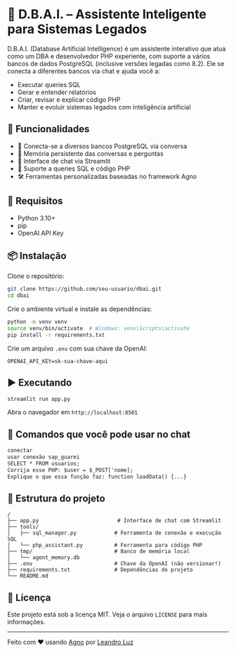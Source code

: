 # 🧠 D.B.A.I. – Assistente Inteligente para Sistemas Legados

D.B.A.I. (Database Artificial Intelligence) é um assistente interativo que atua como um DBA e desenvolvedor PHP experiente, com suporte a vários bancos de dados PostgreSQL (inclusive versões legadas como 8.2). Ele se conecta a diferentes bancos via chat e ajuda você a:

* Executar queries SQL
* Gerar e entender relatórios
* Criar, revisar e explicar código PHP
* Manter e evoluir sistemas legados com inteligência artificial

## 🚀 Funcionalidades

* 🔄 Conecta-se a diversos bancos PostgreSQL via conversa
* 🧠 Memória persistente das conversas e perguntas
* 💬 Interface de chat via Streamlit
* 🧾 Suporte a queries SQL e código PHP
* 🛠 Ferramentas personalizadas baseadas no framework Agno

## 🧰 Requisitos

* Python 3.10+
* pip
* OpenAI API Key

## 📦 Instalação

Clone o repositório:

```bash
git clone https://github.com/seu-usuario/dbai.git
cd dbai
```

Crie o ambiente virtual e instale as dependências:

```bash
python -m venv venv
source venv/bin/activate  # Windows: venv\Scripts\activate
pip install -r requirements.txt
```

Crie um arquivo `.env` com sua chave da OpenAI:

```
OPENAI_API_KEY=sk-sua-chave-aqui
```

## ▶️ Executando

```bash
streamlit run app.py
```

Abra o navegador em `http://localhost:8501`

## 💬 Comandos que você pode usar no chat

```txt
conectar
usar conexão sap_guarei
SELECT * FROM usuarios;
Corrija esse PHP: $user = $_POST['nome];
Explique o que essa função faz: function loadData() {...}
```

## 📁 Estrutura do projeto

```
/
├── app.py                         # Interface de chat com Streamlit
├── tools/
│   ├── sql_manager.py            # Ferramenta de conexão e execução SQL
│   └── php_assistant.py          # Ferramenta para código PHP
├── tmp/                          # Banco de memória local
│   └── agent_memory.db
├── .env                          # Chave da OpenAI (não versionar!)
├── requirements.txt              # Dependências do projeto
└── README.md
```

## 📜 Licença

Este projeto está sob a licença MIT. Veja o arquivo `LICENSE` para mais informações.

---

Feito com ❤️ usando [Agno](https://www.agno.com) por [Leandro Luz](https://github.com/seu-usuario)
